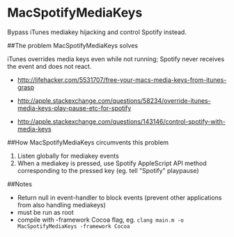 # MacSpotifyMediaKeys
Bypass iTunes mediakey hijacking and control Spotify instead.


##The problem MacSpotifyMediaKeys solves

iTunes overrides media keys even while not running; Spotify never receives the event and does not react.
* http://lifehacker.com/5531707/free-your-macs-media-keys-from-itunes-grasp

* http://apple.stackexchange.com/questions/58234/override-itunes-media-keys-play-pause-etc-for-spotify

* http://apple.stackexchange.com/questions/143146/control-spotify-with-media-keys


##How MacSpotifyMediaKeys circumvents this problem
1. Listen globally for mediakey events
2. When a mediakey is pressed, use Spotify AppleScript API method corresponding to the pressed key (eg. tell "Spotify" playpause)

##Notes
* Return null in event-handler to block events (prevent other applications from also handling mediakeys)
* must be run as root
* compile with -framework Cocoa flag, eg. ```clang main.m -o MacSpotifyMediaKeys -framework Cocoa```
